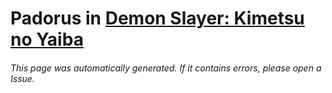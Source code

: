 # Padorus in [Demon Slayer: Kimetsu no Yaiba](https://myanimelist.net/manga/96792/Kimetsu_no_Yaiba)

###### This page was automatically generated. If it contains errors, please open a Issue.
